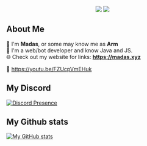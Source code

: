 <p align="center">
  <img src="https://komarev.com/ghpvc/?username=Madasish&color=ff88b5"> <img src="https://dcbadge.vercel.app/api/shield/704011737900253315?style=flat">
</p>

## About Me
🌸 I'm **Madas**, or some may know me as **Arm**  
🤖 I'm a web/bot developer and know Java and JS.  
🌐 Check out my website for links: **https://madas.xyz**  

🦆 https://youtu.be/FZUcpVmEHuk  

## My Discord

[![Discord Presence](https://lanyard-profile-readme.vercel.app/api/704011737900253315)](https://discord.com/users/704011737900253315)

## My Github stats

[![My GitHub stats](https://github-readme-stats.vercel.app/api?username=Madasish&theme=dracula)](https://github.com/anuraghazra/)
